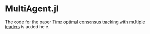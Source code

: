 # MultiAgent.jl
The code for the paper [Time optimal consensus tracking with multiple leaders](https://www.tandfonline.com/doi/abs/10.1080/00207179.2019.1701712) is added here.
